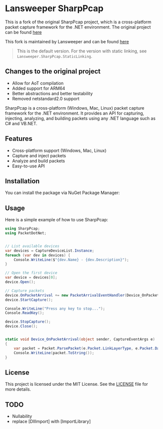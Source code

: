 # Lansweeper SharpPcap

This is a fork of the original SharpPcap project, which is a cross-platform packet capture framework for the .NET environment.
The original project can be found [here](https://github.com/dotpcap/sharppcap)

This fork is maintained by Lansweeper and can be found [here](https://github.com/Lansweeper/sharppcap)

> This is the default version. For the version with static linking, see `Lansweeper.SharpPcap.StaticLinking`.

## Changes to the original project
- Allow for AoT compilation
- Added support for ARM64
- Better abstractions and better testability
- Removed netstandard2.0 support

SharpPcap is a cross-platform (Windows, Mac, Linux) packet capture framework for the .NET environment. 
It provides an API for capturing, injecting, analyzing, and building packets using any .NET language such as C# and VB.NET.

## Features

- Cross-platform support (Windows, Mac, Linux)
- Capture and inject packets
- Analyze and build packets
- Easy-to-use API

## Installation

You can install the package via NuGet Package Manager:


## Usage

Here is a simple example of how to use SharpPcap:

```cs
using SharpPcap; 
using PacketDotNet;


// List available devices 
var devices = CaptureDeviceList.Instance; 
foreach (var dev in devices) { 
    Console.WriteLine($"{dev.Name} - {dev.Description}"); 
}

// Open the first device
var device = devices[0];
device.Open();

// Capture packets
device.OnPacketArrival += new PacketArrivalEventHandler(Device_OnPacketArrival);
device.StartCapture();

Console.WriteLine("Press any key to stop...");
Console.ReadKey();

device.StopCapture();
device.Close();


static void Device_OnPacketArrival(object sender, CaptureEventArgs e)
{
    var packet = Packet.ParsePacket(e.Packet.LinkLayerType, e.Packet.Data);
    Console.WriteLine(packet.ToString());
}

```

## License

This project is licensed under the MIT License. See the [LICENSE](LICENSE) file for more details.

## TODO
- Nullability
- replace [DllImport] with [ImportLibrary]